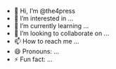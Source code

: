 - 👋 Hi, I’m @the4press
- 👀 I’m interested in ...
- 🌱 I’m currently learning ...
- 💞️ I’m looking to collaborate on ...
- 📫 How to reach me ...
- 😄 Pronouns: ...
- ⚡ Fun fact: ...

<!---
the4press/the4press is a ✨ special ✨ repository because its `README.md` (this file) appears on your GitHub profile.
You can click the Preview link to take a look at your changes.
--->

